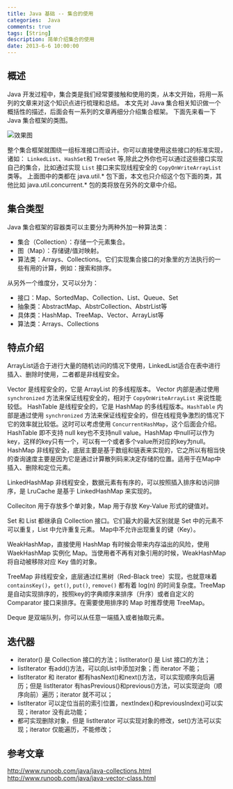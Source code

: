 ```yaml
---
title: Java 基础 -- 集合的使用
categories:  Java
comments: true
tags: [String]
description: 简单介绍集合的使用
date: 2013-6-6 10:00:00
---
```


## 概述

Java 开发过程中，集合类是我们经常要接触和使用的类，从本文开始，将用一系列的文章来对这个知识点进行梳理和总结。
本文先对 Java 集合相关知识做一个概括性的描述，后面会有一系列的文章再细分介绍集合框架。
下面先来看一下 Java 集合框架的类图。

![效果图](http://www.plantuml.com/plantuml/svg/XLF1QXH14BttLmov9r_W8M8EAb6G3Ngkp9RQRE_CsbqRM3Gd8NZqe8W416-Uz21upD_igdzXQgh7ggQpsKEoyrxLgtbLl3bC196My-1EF0LizXx26JH_Bo_MxzzjlbvillnQNrxjETV17DC2Mcn-V_-q-VcnUUtQ02arTsE4LShWNXy2jkJxBhbpAzhy-F3dwktwyxUiuzRv0YAS1Ym9wcCfVGIBQv7l2EFpZ0sQz95mMdAFuSo_uCbCmscY22qrsMw6DvIE_E0SuYexkW_f9VS9UeOmAvbZtyrmMdACo6prO8eTULgDNPa-YOW3vEtkl3auA8pfCnVtzxEJkb2OabyfbDxqBMfFjsr4eINk5awlAqzQiJUkROthsIun89LQKXtAPi3aoaJ1qeOyzebiGD2Y9qjSei57-ChYl72XqLMPtX8dTRAjWsrjgzqoM0nlqx7xZZo4ORg984_Kf2dIM2Zt55lgOmOJWdPcFssUN8ZbLKut7WENg2Bv-ZKfErdQVW3AkvgIz9L7vNzDdc5v2rHMtsttQtYBwp_x3Y67JQHNahHprA0GdOxJmWIpLPF4_qzvL1b8OqU_uniBOnAiN3oC5PQgWp8hzJN7uDGLavpwvDfcyYIZX9O8CYtkJDjmv8frv-uGk-bo7lu1)

整个集合框架就围绕一组标准接口而设计。你可以直接使用这些接口的标准实现，诸如： `LinkedList`、`HashSet`和 `TreeSet` 等,除此之外你也可以通过这些接口实现自己的集合，比如通过实现 `List` 接口来实现线程安全的 `CopyOnWriteArrayList` 类等。
上面图中的类都在 java.util.* 包下面，本文也只介绍这个包下面的类，其他比如 java.util.concurrent.* 包的类将放在另外的文章中介绍。

## 集合类型

Java 集合框架的容器类可以主要分为两种外加一种算法类：

 - 集合（Collection）：存储一个元素集合。
 - 图（Map）：存储键/值对映射。
 - 算法类：Arrays、Collections。它们实现集合接口的对象里的方法执行的一些有用的计算，例如：搜索和排序。

从另外一个维度分，又可以分为：

 - 接口：Map、SortedMap、Collection、List、Queue、Set
 - 抽象类：AbstractMap、AbstrCollection、AbstrList等
 - 具体类：HashMap、TreeMap、Vector、ArrayList等
 - 算法类：Arrays、Collections


## 特点介绍

ArrayList适合于进行大量的随机访问的情况下使用，LinkedList适合在表中进行插入、删除时使用，二者都是非线程安全。

Vector 是线程安全的，它是 ArrayList 的多线程版本。
Vector 内部是通过使用 `synchronized` 方法来保证线程安全的，相对于 `CopyOnWriteArrayList` 来说性能较低。
HashTable 是线程安全的，它是 HashMap 的多线程版本。`HashTable` 内部是通过使用 `synchronized` 方法来保证线程安全的，但在线程竞争激烈的情况下它的效率就比较低。这时可以考虑使用 `ConcurrentHashMap`，这个后面会介绍。
HashTable 即不支持 null key也不支持null value。HashMap 中null可以作为key，这样的key只有一个，可以有一个或者多个value所对应的key为null。
HashMap 非线程安全，底层主要是基于数组和链表来实现的，它之所以有相当快的查询速度主要是因为它是通过计算散列码来决定存储的位置。适用于在Map中插入、删除和定位元素。

LinkedHashMap 非线程安全，数据元素有有序的，可以按照插入排序和访问排序，是 LruCache 是基于 LinkedHashMap 来实现的。

Colleciton 用于存放多个单对象，Map 用于存放 Key-Value 形式的键值对。

Set 和 List 都继承自 Collection 接口。它们最大的最大区别就是 Set 中的元素不可以重复，List 中允许重复元素。
Map中不允许出现重复的键（Key）。

WeakHashMap，直接使用 HashMap 有时候会带来内存溢出的风险，使用 WaekHashMap 实例化 Map。当使用者不再有对象引用的时候，WeakHashMap 将自动被移除对应 Key 值的对象。

TreeMap 非线程安全，底层通过红黑树（Red-Black tree）实现，也就意味着 `containsKey()`，`get()`, `put()`, `remove()` 都有着 log(n) 的时间复杂度。TreeMap 是自动实现排序的，按照key的字典顺序来排序（升序）或者自定义的 Comparator 接口来排序。在需要使用排序的 Map 时推荐使用 TreeMap。

Deque 是双端队列，你可以从任意一端插入或者抽取元素。

## 迭代器

 - iterator() 是 Collection 接口的方法；listIterator() 是 List 接口的方法；
 - listIterator 有add()方法，可以向List中添加对象；而 iterator 不能；
 - listIterator 和 iterator 都有hasNext()和next()方法，可以实现顺序向后遍历；但是 listIterator 有hasPrevious()和previous()方法，可以实现逆向（顺序向前）遍历；iterator 就不可以；
 - listIterator 可以定位当前的索引位置，nextIndex()和previousIndex()可以实现；iterator 没有此功能；
 - 都可实现删除对象，但是 listIterator 可以实现对象的修改，set()方法可以实现；iterator 仅能遍历，不能修改；

## 参考文章

http://www.runoob.com/java/java-collections.html
http://www.runoob.com/java/java-vector-class.html


<!-- plantuml 代码 -->

<!--  

@startuml
Title "Java 集合框架图"

namespace 算法 {
class Arrays
class Collections
}

namespace 比较器 {
class Comparable
class Comparator
}

namespace Map {
interface Map
interface SortedMap
interface NavigableMap
abstract class AbstractMap
abstract class Dictionary
class HashMap
class WeakHashMap
class LinkedHashMap
class Hashtable
class IdentityHashMap

class TreeMap

Map <|.. AbstractMap
AbstractMap <|-- HashMap
AbstractMap <|-- WeakHashMap
HashMap <|-- LinkedHashMap
Map <|.. Hashtable
Dictionary  <|-- Hashtable
Map  <|-- SortedMap
SortedMap  <|-- NavigableMap
AbstractMap <|-- TreeMap
NavigableMap <|.. TreeMap
AbstractMap <|-- IdentityHashMap
}

namespace Collection {
interface Collection
interface List
interface Set
interface Queue
interface Deque
interface SortedSet
interface NavigableSet
abstract class AbstractCollection
abstract class AbstractList
abstract class AbstractSet
abstract class AbstractQueue
abstract class AbstractSequentialList

class HashSet
class TreeSet
class LinkedHashSet
class Vector
class Stack
class ArrayList
class LinkedList


Collection <|-- List
Collection <|--  Set
Collection <|--  Queue
Collection <|.. AbstractCollection
AbstractCollection  <|-- AbstractList
List  <|.. AbstractList
AbstractList <|-- AbstractSequentialList
AbstractCollection  <|-- AbstractSet
Set <|.. AbstractSet
Queue <|-- Deque
AbstractCollection  <|-- AbstractQueue
Queue <|.. AbstractQueue
Set <|--  SortedSet
SortedSet  <|--  NavigableSet
AbstractSet <|-- HashSet
AbstractSet <|-- TreeSet
NavigableSet <|.. TreeSet
HashSet <|--  LinkedHashSet
AbstractList <|--  Vector
AbstractList <|--  ArrayList
AbstractSequentialList <|-- LinkedList
Vector <|-- Stack
List <|.. LinkedList
Deque <|.. LinkedList

}
@enduml

-->
